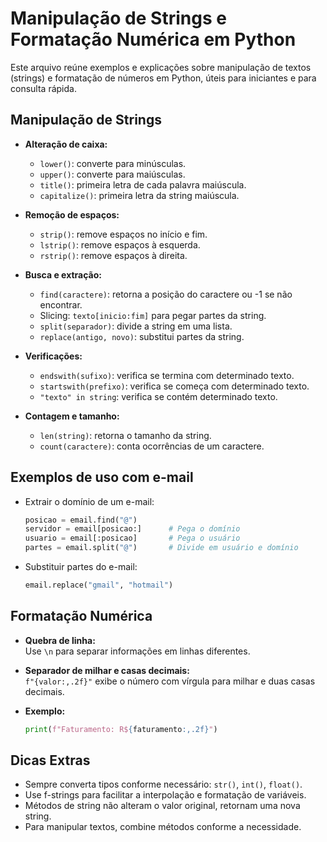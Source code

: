 # Manipulação de Strings e Formatação Numérica em Python

Este arquivo reúne exemplos e explicações sobre manipulação de textos (strings) e formatação de números em Python, úteis para iniciantes e para consulta rápida.



## Manipulação de Strings

- **Alteração de caixa:**
  - `lower()`: converte para minúsculas.
  - `upper()`: converte para maiúsculas.
  - `title()`: primeira letra de cada palavra maiúscula.
  - `capitalize()`: primeira letra da string maiúscula.

- **Remoção de espaços:**
  - `strip()`: remove espaços no início e fim.
  - `lstrip()`: remove espaços à esquerda.
  - `rstrip()`: remove espaços à direita.

- **Busca e extração:**
  - `find(caractere)`: retorna a posição do caractere ou -1 se não encontrar.
  - Slicing: `texto[inicio:fim]` para pegar partes da string.
  - `split(separador)`: divide a string em uma lista.
  - `replace(antigo, novo)`: substitui partes da string.

- **Verificações:**
  - `endswith(sufixo)`: verifica se termina com determinado texto.
  - `startswith(prefixo)`: verifica se começa com determinado texto.
  - `"texto" in string`: verifica se contém determinado texto.

- **Contagem e tamanho:**
  - `len(string)`: retorna o tamanho da string.
  - `count(caractere)`: conta ocorrências de um caractere.



## Exemplos de uso com e-mail

- Extrair o domínio de um e-mail:
  ```python
  posicao = email.find("@")
  servidor = email[posicao:]      # Pega o domínio
  usuario = email[:posicao]       # Pega o usuário
  partes = email.split("@")       # Divide em usuário e domínio
  ```

- Substituir partes do e-mail:
  ```python
  email.replace("gmail", "hotmail")
  ```


## Formatação Numérica

- **Quebra de linha:**  
  Use `\n` para separar informações em linhas diferentes.

- **Separador de milhar e casas decimais:**  
  `f"{valor:,.2f}"` exibe o número com vírgula para milhar e duas casas decimais.

- **Exemplo:**
  ```python
  print(f"Faturamento: R${faturamento:,.2f}")
  ```


## Dicas Extras

- Sempre converta tipos conforme necessário: `str()`, `int()`, `float()`.
- Use f-strings para facilitar a interpolação e formatação de variáveis.
- Métodos de string não alteram o valor original, retornam uma nova string.
- Para manipular textos, combine métodos conforme a necessidade.

